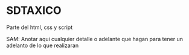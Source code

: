 # SDTAXICO
Parte del html, css y script

SAM: Anotar aqui cualquier detalle o adelante que hagan para tener un adelanto de lo que realizaran

